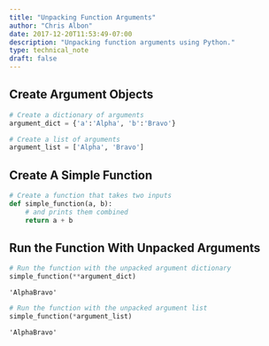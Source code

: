 ```yaml
---
title: "Unpacking Function Arguments"
author: "Chris Albon"
date: 2017-12-20T11:53:49-07:00
description: "Unpacking function arguments using Python."
type: technical_note
draft: false
---
```

## Create Argument Objects


```python
# Create a dictionary of arguments
argument_dict = {'a':'Alpha', 'b':'Bravo'}

# Create a list of arguments
argument_list = ['Alpha', 'Bravo']
```

## Create A Simple Function


```python
# Create a function that takes two inputs
def simple_function(a, b):
    # and prints them combined
    return a + b
```

## Run the Function With Unpacked Arguments


```python
# Run the function with the unpacked argument dictionary
simple_function(**argument_dict)
```




    'AlphaBravo'




```python
# Run the function with the unpacked argument list
simple_function(*argument_list)
```




    'AlphaBravo'


